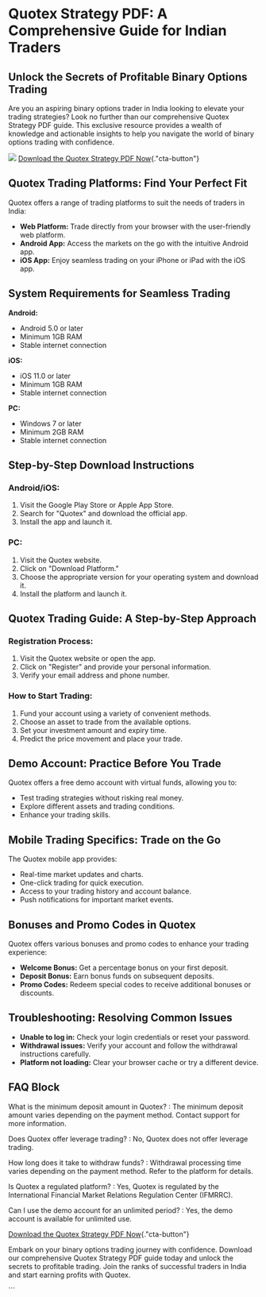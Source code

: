 # Quotex Strategy PDF: A Comprehensive Guide for Indian Traders

## Unlock the Secrets of Profitable Binary Options Trading

Are you an aspiring binary options trader in India looking to elevate
your trading strategies? Look no further than our comprehensive Quotex
Strategy PDF guide. This exclusive resource provides a wealth of
knowledge and actionable insights to help you navigate the world of
binary options trading with confidence.

[![](https://static.quotex.io/files/4_en/300_250.jpg)](https://traff.sbs/brokerqxlid)
[Download the Quotex Strategy PDF
Now](\%22https://traff.sbs/brokerqxsignup\%22){."cta-button"}

## Quotex Trading Platforms: Find Your Perfect Fit

Quotex offers a range of trading platforms to suit the needs of traders
in India:

-   **Web Platform:** Trade directly from your browser with the
    user-friendly web platform.
-   **Android App:** Access the markets on the go with the intuitive
    Android app.
-   **iOS App:** Enjoy seamless trading on your iPhone or iPad with the
    iOS app.

## System Requirements for Seamless Trading

**Android:**

-   Android 5.0 or later
-   Minimum 1GB RAM
-   Stable internet connection

**iOS:**

-   iOS 11.0 or later
-   Minimum 1GB RAM
-   Stable internet connection

**PC:**

-   Windows 7 or later
-   Minimum 2GB RAM
-   Stable internet connection

## Step-by-Step Download Instructions

### Android/iOS:

1.  Visit the Google Play Store or Apple App Store.
2.  Search for "Quotex" and download the official app.
3.  Install the app and launch it.

### PC:

1.  Visit the Quotex website.
2.  Click on "Download Platform."
3.  Choose the appropriate version for your operating system and
    download it.
4.  Install the platform and launch it.

## Quotex Trading Guide: A Step-by-Step Approach

### Registration Process:

1.  Visit the Quotex website or open the app.
2.  Click on "Register" and provide your personal information.
3.  Verify your email address and phone number.

### How to Start Trading:

1.  Fund your account using a variety of convenient methods.
2.  Choose an asset to trade from the available options.
3.  Set your investment amount and expiry time.
4.  Predict the price movement and place your trade.

## Demo Account: Practice Before You Trade

Quotex offers a free demo account with virtual funds, allowing you to:

-   Test trading strategies without risking real money.
-   Explore different assets and trading conditions.
-   Enhance your trading skills.

## Mobile Trading Specifics: Trade on the Go

The Quotex mobile app provides:

-   Real-time market updates and charts.
-   One-click trading for quick execution.
-   Access to your trading history and account balance.
-   Push notifications for important market events.

## Bonuses and Promo Codes in Quotex

Quotex offers various bonuses and promo codes to enhance your trading
experience:

-   **Welcome Bonus:** Get a percentage bonus on your first deposit.
-   **Deposit Bonus:** Earn bonus funds on subsequent deposits.
-   **Promo Codes:** Redeem special codes to receive additional bonuses
    or discounts.

## Troubleshooting: Resolving Common Issues

-   **Unable to log in:** Check your login credentials or reset your
    password.
-   **Withdrawal issues:** Verify your account and follow the withdrawal
    instructions carefully.
-   **Platform not loading:** Clear your browser cache or try a
    different device.

## FAQ Block

What is the minimum deposit amount in Quotex?
:   The minimum deposit amount varies depending on the payment method.
    Contact support for more information.

Does Quotex offer leverage trading?
:   No, Quotex does not offer leverage trading.

How long does it take to withdraw funds?
:   Withdrawal processing time varies depending on the payment method.
    Refer to the platform for details.

Is Quotex a regulated platform?
:   Yes, Quotex is regulated by the International Financial Market
    Relations Regulation Center (IFMRRC).

Can I use the demo account for an unlimited period?
:   Yes, the demo account is available for unlimited use.

[Download the Quotex Strategy PDF
Now](\%22https://traff.sbs/brokerqxsignup\%22){."cta-button"}

Embark on your binary options trading journey with confidence. Download
our comprehensive Quotex Strategy PDF guide today and unlock the secrets
to profitable trading. Join the ranks of successful traders in India and
start earning profits with Quotex.

\`\`\`

